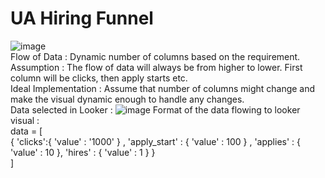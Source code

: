 # UA Hiring Funnel
![image](https://user-images.githubusercontent.com/104884127/224622392-d64a56e5-d84b-44b1-844b-b4efc9debd15.png)
</br>Flow of Data : Dynamic number of columns based on the requirement.
</br>Assumption : The flow of data will always be from higher to lower. First column will be clicks, then apply starts etc. 
</br>Ideal Implementation : Assume that number of columns might change and make the visual dynamic enough to handle any changes. 
</br>Data selected in Looker : 
![image](https://user-images.githubusercontent.com/104884127/224623415-50213069-e5f9-4a86-9a79-aad9440c7a82.png)
Format of the data flowing to looker visual : 
</br>data = [</br>
  { 'clicks':{ 'value' : '1000' } , 'apply_start' : { 'value' : 100 } , 'applies' : { 'value' : 10 }, 'hires' : { 'value' : 1 }   }
</br>]
